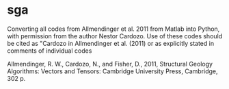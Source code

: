 # sga

Converting all codes from Allmendinger et al. 2011 from Matlab into Python, with permission from the author Nestor Cardozo. Use of these codes should be cited as "Cardozo in Allmendinger et al. (2011) or as explicitly stated in comments of individual codes

Allmendinger, R. W., Cardozo, N., and Fisher, D., 2011, Structural Geology Algorithms: Vectors and Tensors: Cambridge University Press, Cambridge, 302 p.
